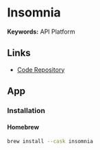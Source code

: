 # Insomnia

**Keywords:** API Platform

## Links

- [Code Repository](https://github.com/Kong/insomnia)

## App

### Installation

#### Homebrew

```sh
brew install --cask insomnia
```
